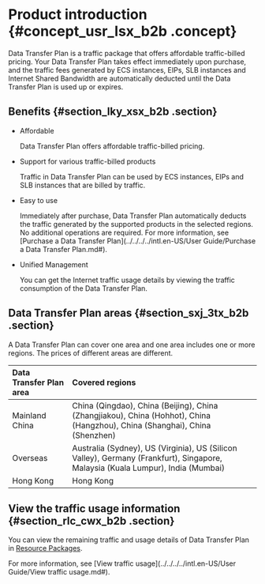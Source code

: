 # Product introduction {#concept_usr_lsx_b2b .concept}

 Data Transfer Plan is a traffic package that offers affordable traffic-billed pricing. Your Data Transfer Plan takes effect immediately upon purchase, and the traffic fees generated by ECS instances, EIPs, SLB instances and Internet Shared Bandwidth are automatically deducted until the Data Transfer Plan is used up or expires.

## Benefits {#section_lky_xsx_b2b .section}

-   Affordable

    Data Transfer Plan offers affordable traffic-billed pricing.

-   Support for various traffic-billed products

    Traffic in Data Transfer Plan can be used by ECS instances, EIPs and SLB instances that are billed by traffic.

-   Easy to use

    Immediately after purchase, Data Transfer Plan automatically deducts the traffic generated by the supported products in the selected regions. No additional operations are required. For more information, see [Purchase a Data Transfer Plan](../../../../intl.en-US/User Guide/Purchase a Data Transfer Plan.md#).

-   Unified Management

    You can get the Internet traffic usage details by viewing the traffic consumption of the Data Transfer Plan.


## Data Transfer Plan areas {#section_sxj_3tx_b2b .section}

A Data Transfer Plan can cover one area and one area includes one or more regions. The prices of different areas are different.

|Data Transfer Plan area|Covered regions|
|:----------------------|:--------------|
|Mainland China|China \(Qingdao\), China \(Beijing\), China \(Zhangjiakou\), China \(Hohhot\), China \(Hangzhou\), China \(Shanghai\), China \(Shenzhen\)|
|Overseas|Australia \(Sydney\), US \(Virginia\), US \(Silicon Valley\), Germany \(Frankfurt\), Singapore, Malaysia \(Kuala Lumpur\), India \(Mumbai\)|
|Hong Kong|Hong Kong|

## View the traffic usage information {#section_rlc_cwx_b2b .section}

You can view the remaining traffic and usage details of Data Transfer Plan in [Resource Packages](https://expense.console.aliyun.com/?#/flow/list/).

For more information, see [View traffic usage](../../../../intl.en-US/User Guide/View traffic usage.md#).

